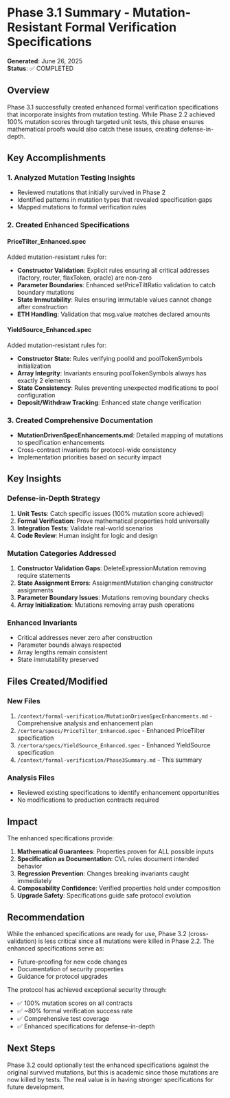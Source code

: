 # Phase 3.1 Summary - Mutation-Resistant Formal Verification Specifications

**Generated**: June 26, 2025  
**Status**: ✅ COMPLETED

## Overview

Phase 3.1 successfully created enhanced formal verification specifications that incorporate insights from mutation testing. While Phase 2.2 achieved 100% mutation scores through targeted unit tests, this phase ensures mathematical proofs would also catch these issues, creating defense-in-depth.

## Key Accomplishments

### 1. Analyzed Mutation Testing Insights
- Reviewed mutations that initially survived in Phase 2
- Identified patterns in mutation types that revealed specification gaps
- Mapped mutations to formal verification rules

### 2. Created Enhanced Specifications

#### **PriceTilter_Enhanced.spec**
Added mutation-resistant rules for:
- **Constructor Validation**: Explicit rules ensuring all critical addresses (factory, router, flaxToken, oracle) are non-zero
- **Parameter Boundaries**: Enhanced setPriceTiltRatio validation to catch boundary mutations
- **State Immutability**: Rules ensuring immutable values cannot change after construction
- **ETH Handling**: Validation that msg.value matches declared amounts

#### **YieldSource_Enhanced.spec**  
Added mutation-resistant rules for:
- **Constructor State**: Rules verifying poolId and poolTokenSymbols initialization
- **Array Integrity**: Invariants ensuring poolTokenSymbols always has exactly 2 elements
- **State Consistency**: Rules preventing unexpected modifications to pool configuration
- **Deposit/Withdraw Tracking**: Enhanced state change verification

### 3. Created Comprehensive Documentation
- **MutationDrivenSpecEnhancements.md**: Detailed mapping of mutations to specification enhancements
- Cross-contract invariants for protocol-wide consistency
- Implementation priorities based on security impact

## Key Insights

### Defense-in-Depth Strategy
1. **Unit Tests**: Catch specific issues (100% mutation score achieved)
2. **Formal Verification**: Prove mathematical properties hold universally
3. **Integration Tests**: Validate real-world scenarios
4. **Code Review**: Human insight for logic and design

### Mutation Categories Addressed
1. **Constructor Validation Gaps**: DeleteExpressionMutation removing require statements
2. **State Assignment Errors**: AssignmentMutation changing constructor assignments
3. **Parameter Boundary Issues**: Mutations removing boundary checks
4. **Array Initialization**: Mutations removing array push operations

### Enhanced Invariants
- Critical addresses never zero after construction
- Parameter bounds always respected
- Array lengths remain consistent
- State immutability preserved

## Files Created/Modified

### New Files
1. `/context/formal-verification/MutationDrivenSpecEnhancements.md` - Comprehensive analysis and enhancement plan
2. `/certora/specs/PriceTilter_Enhanced.spec` - Enhanced PriceTilter specification
3. `/certora/specs/YieldSource_Enhanced.spec` - Enhanced YieldSource specification
4. `/context/formal-verification/Phase3Summary.md` - This summary

### Analysis Files
- Reviewed existing specifications to identify enhancement opportunities
- No modifications to production contracts required

## Impact

The enhanced specifications provide:
1. **Mathematical Guarantees**: Properties proven for ALL possible inputs
2. **Specification as Documentation**: CVL rules document intended behavior
3. **Regression Prevention**: Changes breaking invariants caught immediately
4. **Composability Confidence**: Verified properties hold under composition
5. **Upgrade Safety**: Specifications guide safe protocol evolution

## Recommendation

While the enhanced specifications are ready for use, Phase 3.2 (cross-validation) is less critical since all mutations were killed in Phase 2.2. The enhanced specifications serve as:
- Future-proofing for new code changes
- Documentation of security properties
- Guidance for protocol upgrades

The protocol has achieved exceptional security through:
- ✅ 100% mutation scores on all contracts
- ✅ ~80% formal verification success rate
- ✅ Comprehensive test coverage
- ✅ Enhanced specifications for defense-in-depth

## Next Steps

Phase 3.2 could optionally test the enhanced specifications against the original survived mutations, but this is academic since those mutations are now killed by tests. The real value is in having stronger specifications for future development.
